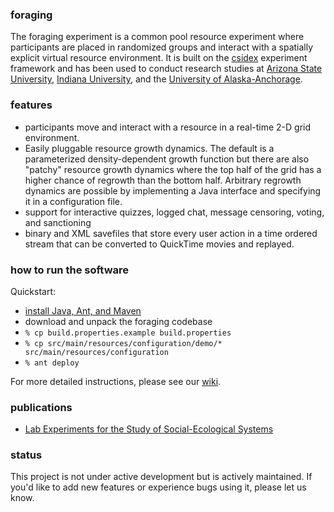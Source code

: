### foraging

The foraging experiment is a common pool resource experiment where participants are placed in randomized groups and
interact with a spatially explicit virtual resource environment. It is built on the
[csidex](http://bitbucket.org/virtualcommons/csidex) experiment framework and has been used to conduct research studies
at [Arizona State University](http://www.asu.edu), [Indiana University](http://www.iu.edu), and the [University of Alaska-Anchorage](http://www.uaa.alaska.edu).

### features

* participants move and interact with a resource in a real-time 2-D grid environment. 
* Easily pluggable resource growth dynamics. The default is a parameterized density-dependent growth function but there
  are also "patchy" resource growth dynamics where the top half of the grid has a higher chance of regrowth than the
  bottom half. Arbitrary regrowth dynamics are possible by implementing a Java interface and specifying it in a
  configuration file.
* support for interactive quizzes, logged chat, message censoring, voting, and sanctioning
* binary and XML savefiles that store every user action in a time ordered stream that can be converted to QuickTime
  movies and replayed.

### how to run the software

Quickstart:

* [install Java, Ant, and Maven](https://bitbucket.org/virtualcommons/csidex/wiki/Home)
* download and unpack the foraging codebase
* `% cp build.properties.example build.properties`
* `% cp src/main/resources/configuration/demo/* src/main/resources/configuration`
* `% ant deploy`

For more detailed instructions, please see our [wiki](wiki/Home).

### publications

* [Lab Experiments for the Study of Social-Ecological Systems](http://www.sciencemag.org/cgi/content/abstract/328/5978/613)

### status
This project is not under active development but is actively maintained. If you'd like to add new features or experience
bugs using it, please let us know.
